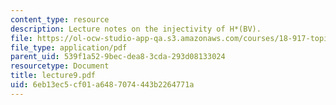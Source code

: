 ```yaml
---
content_type: resource
description: Lecture notes on the injectivity of H*(BV).
file: https://ol-ocw-studio-app-qa.s3.amazonaws.com/courses/18-917-topics-in-algebraic-topology-the-sullivan-conjecture-fall-2007/6eb13ec5cf01a6487074443b2264771a_lecture9.pdf
file_type: application/pdf
parent_uid: 539f1a52-9bec-dea8-3cda-293d08133024
resourcetype: Document
title: lecture9.pdf
uid: 6eb13ec5-cf01-a648-7074-443b2264771a
---
```

